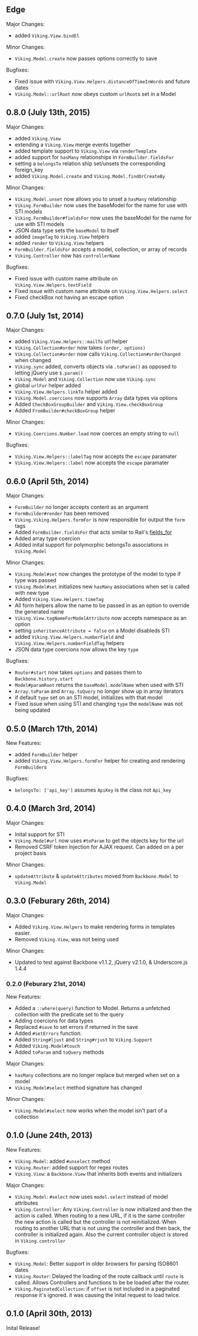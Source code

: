 ## Edge

Major Changes:

 - added `Viking.View.bindEl`
  
Minor Changes:

 - `Viking.Model.create` now passes options correctly to save

Bugfixes:

 -  Fixed issue with `Viking.View.Helpers.distanceOfTimeInWords` and future dates
 - `Viking.Model::urlRoot` now obeys custom `urlRoot`s set in a Model

## 0.8.0 (July 13th, 2015)

Major Changes:
 
 - added `Viking.View`
 - extending a `Viking.View` merge events together
 - added template support to `Viking.View` via `renderTemplate`
 - added support for `hasMany` relationships in `FormBuilder.fieldsFor`
 - setting a `belongsTo` relation ship set/unsets the corresponding foreign_key
 - added `Viking.Model.create` and `Viking.Model.findOrCreateBy`

Minor Changes:

 - `Viking.Model.unset` now allows you to unset a `hasMany` relationship
 - `Viking.FormBuilder` now uses the baseModel for the name for use with STI models
 - `Viking.FormBuilder#fieldsFor` now uses the baseModel for the name for use with STI models
 - JSON data type sets the `baseModel` to itself
 - added `imageTag` to `Viking.View` helpers
 - added `render` to `Viking.View` helpers
 - `FormBuilder.fieldsFor` accepts a model, collection, or array of records
 - `Viking.Controller` now has `controllerName`

Bugfixes:

 -  Fixed issue with custom name attribute on `Viking.View.Helpers.textField`
 -  Fixed issue with custom name attribute on `Viking.View.Helpers.select`
 -  Fixed checkBox not having an escape option
 
## 0.7.0 (July 1st, 2014)

Major Changes:

 - added `Viking.View.Helpers::mailTo` url helper
 - `Viking.Collection#order` now takes `(order, options)`
 - `Viking.Collection#order` now calls `Viking.Collection#orderChanged` when changed
 - `Viking.sync` added, converts objects via `.toParam()` as opposed to letting jQuery use `$.param()`
 - `Viking.Model` and `Viking.Collection` now use `Viking.sync`
 - global `urlFor` helper added
 - `Viking.View.Helpers.linkTo` helper added
 - `Viking.Model.coercions` now supports `Array` data types via options
 - Added `CheckBoxGroupBuilder` and `Viking.View.checkBoxGroup`
 - Added `FromBuilder#checkBoxGroup` helper
 
Minor Changes:

 - `Viking.Coercions.Number.load` now coerces an empty string to `null`
 
Bugfixes:

 - `Viking.View.Helpers::labelTag` now accepts the `escape` paramater
 - `Viking.View.Helpers::label` now accepts the `escape` paramater

## 0.6.0 (April 5th, 2014)

Major Changes:

 - `FormBuilder` no longer accepts content as an argument
 - `FormBuilder#render` has been removed
 - `Viking.Viking.Helpers.formFor` is now responsible for output the `form` tags
 - Added `FormBuilder.fieldsFor` that acts similar to Rail's
   [fields\_for](http://api.rubyonrails.org/classes/ActionView/Helpers/FormBuilder.html#method-i-fields_for)
 - Added array type coercion
 - Added inital support for polymorphic belongsTo associations in `Viking.Model`
 
Minor Changes:

 - `Viking.Model#set` now changes the prototype of the model to type if type was passed
 - `Viking.Model#set` initializes new `hasMany` associations when set is called with new type
 - Added `Viking.View.Helpers.timeTag`
 - All form helpers allow the name to be passed in as an option to override the generated name
 - `Viking.View.tagNameForModelAttribute` now accepts namespace as an option
 - setting `inheritanceAttribute = false` on a Model disableds STI
 - added `Viking.View.Helpers.numberField` and `Viking.View.Helpers.numberFieldTag` helpers
 - JSON data type coercions now allows the key `type`
 
Bugfixes:

 - `Router#start` now takes `options` and passes them to `Backbone.history.start`
 - `Model#paramRoot` returns the `baseModel.modelName` when used with STI
 - `Array.toParam` and `Array.toQuery` no longer show up in array iterators
 - if default `type` set on an STI model, initializes with that model
 - Fixed issue when using STI and changing `type` the `modelName` was not being updated
 
## 0.5.0 (March 17th, 2014)

New Features:

  - added `FormBuilder` helper
  - added `Viking.View.Helpers.formFor` helper for creating and rendering `FormBuilder`s

Bugfixes:

  - `belongsTo: ['api_key']` assumes `ApiKey` is the class not `Api_key`
  
## 0.4.0 (March 3rd, 2014)

Major Changes:

  - Inital support for STI
  - `Viking.Model#url` now uses `#toParam` to get the objects key for the url
  - Removed CSRF token injection for AJAX request. Can added on a per project basis

Minor Changes:

  - `updateAttribute` & `updateAttributes` moved from `Backbone.Model` to `Viking.Model`
  
## 0.3.0 (Feburary 26th, 2014)

Major Changes:

  - Added `Viking.View.Helpers` to make rendering forms in templates easier.
  - Removed `Viking.View`, was not being used
  
Minor Changes:

 - Updated to test against Backbone v1.1.2, jQuery v2.1.0, & Underscore.js 1.4.4
 
### 0.2.0 (Feburary 21st, 2014)

New Features:

  - Added a `::where(query)` function to Model. Returns a unfetched collection with
    the predicate set to the query
  - Adding coercions for data types
  - Replaced `#save` to set errors if returned in the save
  - Added `#setErrors` function.
  - Added `String#ljust` and `String#rjust` to `Viking.Support`
  - Added `Viking.Model#touch`
  - Added `toParam` and `toQuery` methods
  
Major Changes:

  - `hasMany` collections are no longer replace but merged when set on a model
  - `Viking.Model#select` method signature has changed
  
Minor Changes:

- `Viking.Model#select` now works when the model isn't part of a collection

## 0.1.0 (June 24th, 2013)

New Features:

  - `Viking.Model`: added `#unselect` method
  - `Viking.Router`: added support for regex routes
  - `Viking.View`: a `Backbone.View` that inherits both events and
    initializers

Major Changes:

   - `Viking.Model`: `#select` now uses `model.select` instead of model attributes
   - `Viking.Controller`: Any `Viking.Controller` is now initialized and
     then the action is called. When routing to a new URL, if it is the
     same controller the new action is called but the controller is not
     reinitialized. When routing to another URL that is not using the
     controller and then back, the controller is initialized again. Also
     the current controller object is stored in `Viking.controller`

Bugfixes:

  - `Viking.Model`: Better support in older browsers for parsing ISO8601 dates
  - `Viking.Router`: Delayed the loading of the route callback until `route` is
    called. Allows Controllers and functions to be be loaded after the router.
  - `Viking.PaginatedCollection`: if `offset` is not included in a paginated
    response it's ignored. it was causing the inital request to load twice.
	
## 0.1.0 (April 30th, 2013)

Inital Release!

